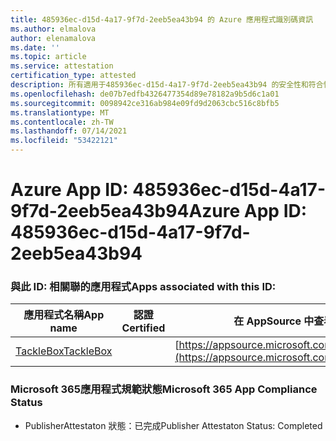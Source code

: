 ```yaml
---
title: 485936ec-d15d-4a17-9f7d-2eeb5ea43b94 的 Azure 應用程式識別碼資訊
ms.author: elmalova
author: elenamalova
ms.date: ''
ms.topic: article
ms.service: attestation
certification_type: attested
description: 所有適用于485936ec-d15d-4a17-9f7d-2eeb5ea43b94 的安全性和符合性資訊資訊。
ms.openlocfilehash: de07b7edfb4326477354d89e78182a9b5d6c1a01
ms.sourcegitcommit: 0098942ce316ab984e09fd9d2063cbc516c8bfb5
ms.translationtype: MT
ms.contentlocale: zh-TW
ms.lasthandoff: 07/14/2021
ms.locfileid: "53422121"
---
```

# <a name="azure-app-id-485936ec-d15d-4a17-9f7d-2eeb5ea43b94"></a><span data-ttu-id="954e2-103">Azure App ID: 485936ec-d15d-4a17-9f7d-2eeb5ea43b94</span><span class="sxs-lookup"><span data-stu-id="954e2-103">Azure App ID: 485936ec-d15d-4a17-9f7d-2eeb5ea43b94</span></span>


### <a name="apps-associated-with-this-id"></a><span data-ttu-id="954e2-104">與此 ID: 相關聯的應用程式</span><span class="sxs-lookup"><span data-stu-id="954e2-104">Apps associated with this ID:</span></span>
| <span data-ttu-id="954e2-105">**應用程式名稱**</span><span class="sxs-lookup"><span data-stu-id="954e2-105">**App name**</span></span> | <span data-ttu-id="954e2-106">**認證**</span><span class="sxs-lookup"><span data-stu-id="954e2-106">**Certified**</span></span> | <span data-ttu-id="954e2-107">**在 AppSource 中查看**</span><span class="sxs-lookup"><span data-stu-id="954e2-107">**View in AppSource**</span></span> |
|-|-|-|
| [<span data-ttu-id="954e2-108">TackleBox</span><span class="sxs-lookup"><span data-stu-id="954e2-108">TackleBox</span></span>](https://docs.microsoft.com/en-us/microsoft-365-app-certification/forward/WA200002310) |  | [https://appsource.microsoft.com/product/office/WA200002310](https://appsource.microsoft.com/product/office/WA200002310) |

### <a name="microsoft-365-app-compliance-status"></a><span data-ttu-id="954e2-109">Microsoft 365應用程式規範狀態</span><span class="sxs-lookup"><span data-stu-id="954e2-109">Microsoft 365 App Compliance Status</span></span>
- <span data-ttu-id="954e2-110">PublisherAttestaton 狀態：已完成</span><span class="sxs-lookup"><span data-stu-id="954e2-110">Publisher Attestaton Status: Completed</span></span>
